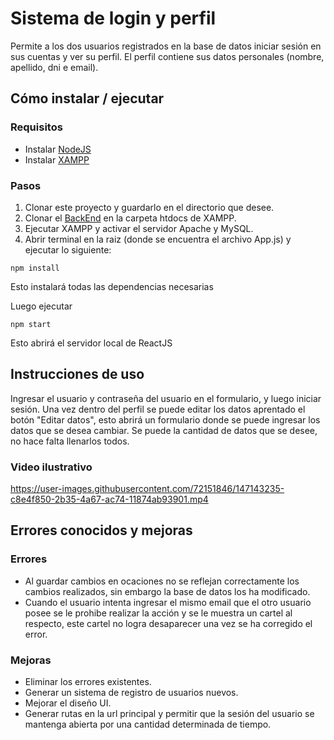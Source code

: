 # Sistema de login y perfil

Permite a los dos usuarios registrados en la base de datos iniciar sesión en sus cuentas y ver su perfil. El perfil contiene sus datos personales (nombre, apellido, dni e email).

## Cómo instalar / ejecutar

### Requisitos
- Instalar  [NodeJS](https://nodejs.org)
- Instalar [XAMPP](https://www.apachefriends.org/es/download.html)

### Pasos

1. Clonar este proyecto y guardarlo en el directorio que desee.
2. Clonar el [BackEnd](https://github.com/ceciliaromano/entrevista-php-backend) en la carpeta htdocs de XAMPP.
3. Ejecutar XAMPP y activar el servidor Apache y MySQL.
4. Abrir terminal en la raiz (donde se encuentra el archivo App.js) y ejecutar lo siguiente:

`npm install`

Esto instalará todas las dependencias necesarias

Luego ejecutar

`npm start`

Esto abrirá el servidor local de ReactJS

## Instrucciones de uso

Ingresar el usuario y contraseña del usuario en el formulario, y luego iniciar sesión.
Una vez dentro del perfil se puede editar los datos aprentado el botón "Editar datos", esto abrirá un formulario donde se puede ingresar los datos que se desea cambiar.
Se puede la cantidad de datos que se desee, no hace falta llenarlos todos.

### Video ilustrativo
https://user-images.githubusercontent.com/72151846/147143235-c8e4f850-2b35-4a67-ac74-11874ab93901.mp4

## Errores conocidos y mejoras

### Errores
- Al guardar cambios en ocaciones no se reflejan correctamente los cambios realizados, sin embargo la base de datos los ha modificado.
- Cuando el usuario intenta ingresar el mismo email que el otro usuario posee se le prohibe realizar la acción y se le muestra un cartel al respecto, este cartel no logra desaparecer una vez se ha corregido el error.

### Mejoras
- Eliminar los errores existentes.
- Generar un sistema de registro de usuarios nuevos.
- Mejorar el diseño UI.
- Generar rutas en la url principal y permitir que la sesión del usuario se mantenga abierta por una cantidad determinada de tiempo.
